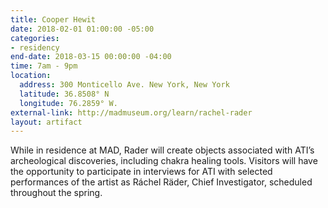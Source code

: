 ```yaml
---
title: Cooper Hewit
date: 2018-02-01 01:00:00 -05:00
categories:
- residency
end-date: 2018-03-15 00:00:00 -04:00
time: 7am - 9pm
location:
  address: 300 Monticello Ave. New York, New York
  latitude: 36.8508° N
  longitude: 76.2859° W.
external-link: http://madmuseum.org/learn/rachel-rader
layout: artifact
---
```


While in residence at MAD, Rader will create objects associated with ATI’s archeological discoveries, including chakra healing tools. Visitors will have the opportunity to participate in interviews for ATI with selected performances of the artist as Ráchel Räder, Chief Investigator, scheduled throughout the spring.
